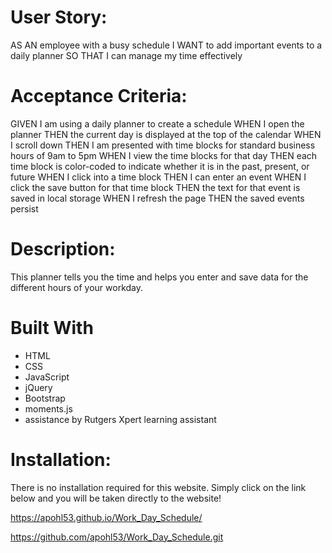 # User Story:

AS AN employee with a busy schedule
I WANT to add important events to a daily planner
SO THAT I can manage my time effectively

# Acceptance Criteria:

GIVEN I am using a daily planner to create a schedule
WHEN I open the planner
THEN the current day is displayed at the top of the calendar
WHEN I scroll down
THEN I am presented with time blocks for standard business hours of 9am to 5pm
WHEN I view the time blocks for that day
THEN each time block is color-coded to indicate whether it is in the past, present, or future
WHEN I click into a time block
THEN I can enter an event
WHEN I click the save button for that time block
THEN the text for that event is saved in local storage
WHEN I refresh the page
THEN the saved events persist

# Description:

This planner tells you the time and helps you enter and save data for the different hours of your workday.

# Built With

- HTML
- CSS
- JavaScript
- jQuery
- Bootstrap
- moments.js
- assistance by Rutgers Xpert learning assistant

# Installation:

There is no installation required for this website. Simply click on the link below and you will be taken directly to the website!

https://apohl53.github.io/Work_Day_Schedule/

https://github.com/apohl53/Work_Day_Schedule.git
